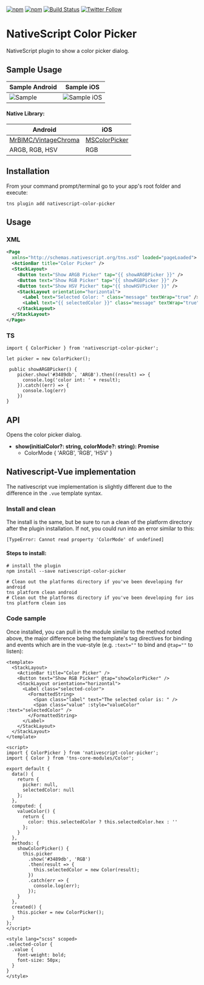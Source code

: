 [![npm](https://img.shields.io/npm/v/nativescript-color-picker.svg)](https://www.npmjs.com/package/nativescript-color-picker)
[![npm](https://img.shields.io/npm/dt/nativescript-color-picker.svg?label=npm%20downloads)](https://www.npmjs.com/package/nativescript-color-picker)
[![Build Status](https://travis-ci.org/bradmartin/nativescript-color-picker.svg?branch=master)](https://travis-ci.org/bradmartin/nativescript-color-picker)
[![Twitter Follow][twitter-image]][twitter-url]

[twitter-image]: https://img.shields.io/twitter/follow/bradwaynemartin.svg?style=social&label=Follow%20me
[twitter-url]: https://twitter.com/bradwaynemartin

# NativeScript Color Picker

NativeScript plugin to show a color picker dialog.

## Sample Usage

| Sample Android                   | Sample iOS                                        |
| -------------------------------- | ------------------------------------------------- |
| ![Sample](./screens/cpicker.gif) | ![Sample iOS](./screens/mscolorpicker_update.gif) |

#### Native Library:

| Android                                                         | iOS                                                     |
| --------------------------------------------------------------- | ------------------------------------------------------- |
| [MrBIMC/VintageChroma](https://github.com/MrBIMC/VintageChroma) | [MSColorPicker](https://github.com/sgl0v/MSColorPicker) |
| ARGB, RGB, HSV                                                  | RGB                                                     |

## Installation

From your command prompt/terminal go to your app's root folder and execute:

`tns plugin add nativescript-color-picker`

## Usage

### XML

```XML
<Page
  xmlns="http://schemas.nativescript.org/tns.xsd" loaded="pageLoaded">
  <ActionBar title="Color Picker" />
  <StackLayout>
    <Button text="Show ARGB Picker" tap="{{ showARGBPicker }}" />
    <Button text="Show RGB Picker" tap="{{ showRGBPicker }}" />
    <Button text="Show HSV Picker" tap="{{ showHSVPicker }}" />
    <StackLayout orientation="horizontal">
      <Label text="Selected Color: " class="message" textWrap="true" />
      <Label text="{{ selectedColor }}" class="message" textWrap="true"/>
    </StackLayout>
  </StackLayout>
</Page>
```

### TS

```TS
import { ColorPicker } from 'nativescript-color-picker';

let picker = new ColorPicker();

 public showARGBPicker() {
    picker.show('#3489db', 'ARGB').then((result) => {
      console.log('color int: ' + result);
    }).catch((err) => {
      console.log(err)
    })
}

```

## API

Opens the color picker dialog.

- **show(initialColor?: string, colorMode?: string): Promise<number>**
  - ColorMode { 'ARGB', 'RGB', 'HSV' }

## Nativescript-Vue implementation

The nativescript vue implementation is slightly different due to the difference in the `.vue` template syntax.

### Install and clean

The install is the same, but be sure to run a clean of the platform directory after the plugin installation. If not, you could run into an error similar to this:

    [TypeError: Cannot read property 'ColorMode' of undefined]

#### Steps to install:

    # install the plugin
    npm install --save nativescript-color-picker

    # Clean out the platforms directory if you've been developing for android
    tns platform clean android
    # Clean out the platforms directory if you've been developing for ios
    tns platform clean ios

### Code sample

Once installed, you can pull in the module similar to the method noted above, the major difference being the template's tag directives for binding and events which are in the vue-style (e.g. `:text=""` to bind and `@tap=""` to listen):

```vue
<template>
  <StackLayout>
    <ActionBar title="Color Picker" />
    <Button text="Show RGB Picker" @tap="showColorPicker" />
    <StackLayout orientation="horizontal">
      <Label class="selected-color">
        <FormattedString>
          <Span class="label" text="The selected color is: " />
          <Span class="value" :style="valueColor" :text="selectedColor" />
        </FormattedString>
      </Label>
    </StackLayout>
  </StackLayout>
</template>

<script>
import { ColorPicker } from 'nativescript-color-picker';
import { Color } from 'tns-core-modules/Color';

export default {
  data() {
    return {
      picker: null,
      selectedColor: null
    };
  },
  computed: {
    valueColor() {
      return {
        color: this.selectedColor ? this.selectedColor.hex : ''
      };
    }
  },
  methods: {
    showColorPicker() {
      this.picker
        .show('#3489db', 'RGB')
        .then(result => {
          this.selectedColor = new Color(result);
        })
        .catch(err => {
          console.log(err);
        });
    }
  },
  created() {
    this.picker = new ColorPicker();
  }
};
</script>

<style lang="scss" scoped>
.selected-color {
  .value {
    font-weight: bold;
    font-size: 50px;
  }
}
</style>
```
